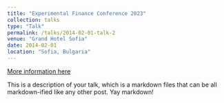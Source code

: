```yaml
---
title: "Experimental Finance Conference 2023"
collection: talks
type: "Talk"
permalink: /talks/2014-02-01-talk-2
venue: "Grand Hotel Sofia"
date: 2014-02-01
location: "Sofia, Bulgaria"
---
```


[More information here](http://example2.com)

This is a description of your talk, which is a markdown files that can be all markdown-ified like any other post. Yay markdown!
